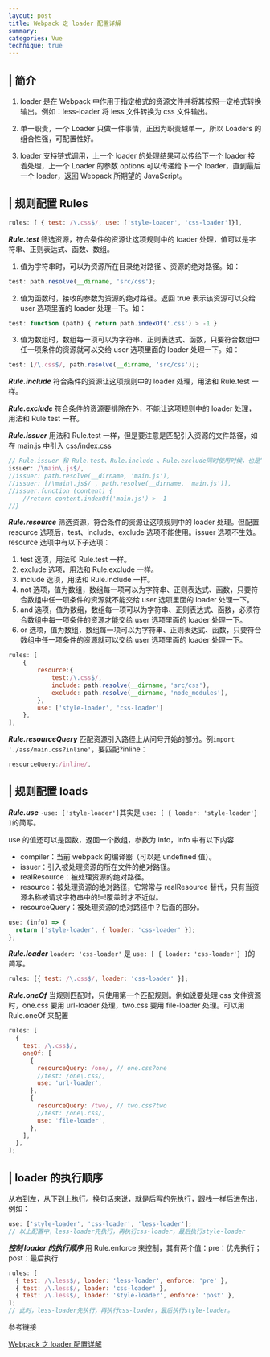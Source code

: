 ```yaml
---
layout: post
title: Webpack 之 loader 配置详解
summary:
categories: Vue
technique: true
---
```


## | 简介

1. loader 是在 Webpack 中作用于指定格式的资源文件并将其按照一定格式转换输出。例如：less-loader 将 less 文件转换为 css 文件输出。

2. 单一职责，一个 Loader 只做一件事情，正因为职责越单一，所以 Loaders 的组合性强，可配置性好。

3. loader 支持链式调用，上一个 loader 的处理结果可以传给下一个 loader 接着处理，上一个 Loader 的参数 options 可以传递给下一个 loader，直到最后一个 loader，返回 Webpack 所期望的 JavaScript。

## | 规则配置 Rules

```javascript
rules: [ { test: /\.css$/, use: ['style-loader', 'css-loader']}],
```

**_Rule.test_** 筛选资源，符合条件的资源让这项规则中的 loader 处理，值可以是字符串、正则表达式、函数、数组。

1. 值为字符串时，可以为资源所在目录绝对路径 、资源的绝对路径。如：

```javascript
test: path.resolve(__dirname, 'src/css');
```

2. 值为函数时，接收的参数为资源的绝对路径。返回 true 表示该资源可以交给 user 选项里面的 loader 处理一下。如：

```javascript
test: function (path) { return path.indexOf('.css') > -1 }
```

3. 值为数组时，数组每一项可以为字符串、正则表达式、函数，只要符合数组中任一项条件的资源就可以交给 user 选项里面的 loader 处理一下。如：

```javascript
test: [/\.css$/, path.resolve(__dirname, 'src/css')];
```

**_Rule.include_** 符合条件的资源让这项规则中的 loader 处理，用法和 Rule.test 一样。

**_Rule.exclude_** 符合条件的资源要排除在外，不能让这项规则中的 loader 处理，用法和 Rule.test 一样。

**_Rule.issuer_** 用法和 Rule.test 一样，但是要注意是匹配引入资源的文件路径，如在 main.js 中引入 css/index.css

```javascript
// Rule.issuer 和 Rule.test、Rule.include 、Rule.exclude同时使用时候，也是“与”的关系。
issuer: /\main\.js$/,
//issuer: path.resolve(__dirname, 'main.js'),
//issuer: [/\main\.js$/ , path.resolve(__dirname, 'main.js')],
//issuer:function (content) {
    //return content.indexOf('main.js') > -1
//}
```

**_Rule.resource_** 筛选资源，符合条件的资源让这项规则中的 loader 处理。但配置 resource 选项后，test、include、exclude 选项不能使用。issuer 选项不生效。
resource 选项中有以下子选项：

1. test 选项，用法和 Rule.test 一样。
2. exclude 选项，用法和 Rule.exclude 一样。
3. include 选项，用法和 Rule.include 一样。
4. not 选项，值为数组，数组每一项可以为字符串、正则表达式、函数，只要符合数组中任一项条件的资源就不能交给 user 选项里面的 loader 处理一下。
5. and 选项，值为数组，数组每一项可以为字符串、正则表达式、函数，必须符合数组中每一项条件的资源才能交给 user 选项里面的 loader 处理一下。
6. or 选项，值为数组，数组每一项可以为字符串、正则表达式、函数，只要符合数组中任一项条件的资源就可以交给 user 选项里面的 loader 处理一下。

```javascript
rules: [
    {
        resource:{
            test:/\.css$/,
            include: path.resolve(__dirname, 'src/css'),
            exclude: path.resolve(__dirname, 'node_modules'),
        },
        use: ['style-loader', 'css-loader']
    },
],
```

**_Rule.resourceQuery_** 匹配资源引入路径上从问号开始的部分。例`import './ass/main.css?inline'`，要匹配?inline：

```javascript
resourceQuery:/inline/,
```

## | 规则配置 loads

**_Rule.use_** `·use: ['style-loader']`其实是 `use: [ { loader: 'style-loader'} ]`的简写。

use 的值还可以是函数，返回一个数组，参数为 info，info 中有以下内容

- compiler：当前 webpack 的编译器（可以是 undefined 值）。
- issuer：引入被处理资源的所在文件的绝对路径。
- realResource：被处理资源的绝对路径。
- resource：被处理资源的绝对路径，它常常与 realResource 替代，只有当资源名称被请求字符串中的!=!覆盖时才不近似。
- resourceQuery：被处理资源的绝对路径中？后面的部分。

```javascript
use: (info) => {
  return ['style-loader', { loader: 'css-loader' }];
};
```

**_Rule.loader_** `loader: 'css-loader'` 是 `use: [ { loader: 'css-loader'} ]`的简写。

```javascript
rules: [{ test: /\.css$/, loader: 'css-loader' }];
```

**_Rule.oneOf_** 当规则匹配时，只使用第一个匹配规则。例如说要处理 css 文件资源时，one.css 要用 url-loader 处理，two.css 要用 file-loader 处理。可以用 Rule.oneOf 来配置

```javascript
rules: [
  {
    test: /\.css$/,
    oneOf: [
      {
        resourceQuery: /one/, // one.css?one
        //test: /one\.css/,
        use: 'url-loader',
      },
      {
        resourceQuery: /two/, // two.css?two
        //test: /one\.css/,
        use: 'file-loader',
      },
    ],
  },
];
```

## | loader 的执行顺序

从右到左，从下到上执行。换句话来说，就是后写的先执行，跟栈一样后进先出，例如：

```javascript
use: ['style-loader', 'css-loader', 'less-loader'];
// 以上配置中，less-loader先执行，再执行css-loader，最后执行style-loader
```

**_控制 loader 的执行顺序_** 用 Rule.enforce 来控制，其有两个值：pre：优先执行；post：最后执行

```javascript
rules: [
  { test: /\.less$/, loader: 'less-loader', enforce: 'pre' },
  { test: /\.less$/, loader: 'css-loader' },
  { test: /\.less$/, loader: 'style-loader', enforce: 'post' },
];
// 此时，less-loader先执行，再执行css-loader，最后执行style-loader。
```

参考链接

[Webpack 之 loader 配置详解](https://juejin.im/post/5ef21379e51d457412313f91#heading-0)
